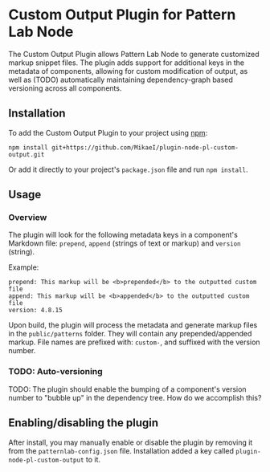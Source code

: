 # Custom Output Plugin for Pattern Lab Node

The Custom Output Plugin allows Pattern Lab Node to generate customized markup snippet files. The plugin adds support for additional keys in the metadata of components, allowing for custom modification of output, as well as (TODO) automatically maintaining dependency-graph based versioning across all components.

## Installation

To add the Custom Output Plugin to your project using [npm](http://npmjs.com/):

    npm install git+https://github.com/MikaeI/plugin-node-pl-custom-output.git

Or add it directly to your project's `package.json` file and run `npm install`.

## Usage

### Overview

The plugin will look for the following metadata keys in a component's Markdown file: `prepend`, `append` (strings of text or markup) and `version` (string).


Example:

    prepend: This markup will be <b>prepended</b> to the outputted custom file
    append: This markup will be <b>appended</b> to the outputted custom file
    version: 4.8.15


Upon build, the plugin will process the metadata and generate markup files in the `public/patterns` folder. They will contain any prepended/appended markup. File names are prefixed with: `custom-`, and suffixed with the version number.

### TODO: Auto-versioning

TODO: The plugin should enable the bumping of a component's version number to "bubble up" in the dependency tree. How do we accomplish this?

## Enabling/disabling the plugin

After install, you may manually enable or disable the plugin by removing it from the `patternlab-config.json` file. Installation added a key called `plugin-node-pl-custom-output` to it.
